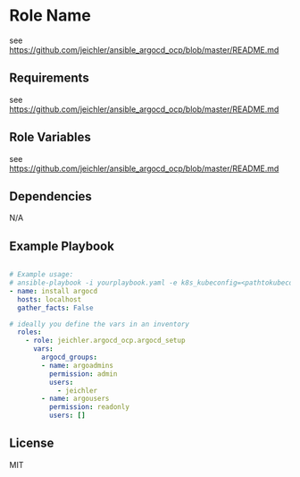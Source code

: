 Role Name
=========

see <https://github.com/jeichler/ansible_argocd_ocp/blob/master/README.md>

Requirements
------------

see <https://github.com/jeichler/ansible_argocd_ocp/blob/master/README.md>

Role Variables
--------------

see <https://github.com/jeichler/ansible_argocd_ocp/blob/master/README.md>

Dependencies
------------

N/A

Example Playbook
----------------

```yaml

# Example usage:
# ansible-playbook -i yourplaybook.yaml -e k8s_kubeconfig=<pathtokubeconfig>
- name: install argocd
  hosts: localhost
  gather_facts: False

# ideally you define the vars in an inventory
  roles:
    - role: jeichler.argocd_ocp.argocd_setup
      vars:
        argocd_groups:
        - name: argoadmins
          permission: admin
          users:
            - jeichler
        - name: argousers
          permission: readonly
          users: []

```

License
-------

MIT
